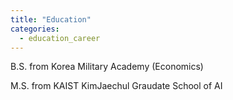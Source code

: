 ```yaml
---
title: "Education"
categories:
  - education_career
---
```


B.S. from Korea Military Academy (Economics)

M.S. from KAIST KimJaechul Graudate School of AI

